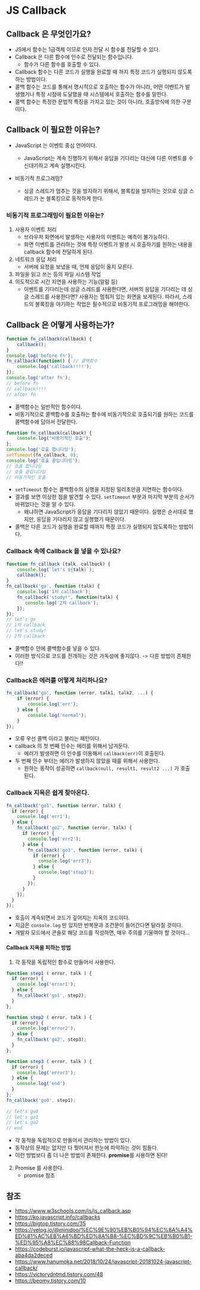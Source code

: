 # JS Callback

## Callback 은 무엇인가요?

- JS에서 함수는 1급객체 이므로 인자 전달 시 함수를 전달할 수 있다.
- Callback 은 다른 함수에 인수로 전달되는 함수입니다.
  - 함수가 다른 함수를 호출할 수 있다.
- Callback 함수는 다른 코드가 실행을 완료할 때 까지 특정 코드가 실행되지 않도록 하는 방법이다.
- 콜백 함수는 코드를 통해서 명시적으로 호출하는 함수가 아니라, 어떤 이벤트가 발생했거나 특정 시점에 도달했을 때 시스템에서 호출하는 함수를 말한다.
- 콜백 함수는 특정한 문법적 특징을 가지고 있는 것이 아니라, 호출방식에 의한 구분이다.



## Callback 이 필요한 이유는?

- JavaScript 는 이벤트 중심 언어이다.
  - JavaScript는 계속 진행하기 위해서 응답을 기다리는 대신에 다른 이벤트를 수신대기하고 계속 실행시킨다.

- 비동기적 프로그래밍?
  - 싱글 스레드가 멈추는 것을 방지하기 위해서, 블록킹을 방지하는 것으로 싱글 스레드가 논 블록킹으로 동작하게 한다.




### 비동기적 프로그래밍이 필요한 이유는?

1. 사용자 이벤트 처리
   - 브라우저 화면에서 발생하는 사용자의 이벤트는 예측이 불가능하다.
   - 화면 이벤트를 관리하는 것에 특정 이벤트가 발생 시 호출하기를 원하는 내용을 callback 함수에 전달하게 된다.
2. 네트워크 응답 처리
   - 서버에 요청을 보냈을 때, 언제 응답이 올지 모른다.
3. 파일을 읽고 쓰는 등의 파일 시스템 작업
4. 의도적으로 시간 지연을 사용하는 기능(알람 등)
   - 이벤트를 기다리는데 싱글 스레드를 사용한다면, 서버의 응답을 기다리는 데 싱글 스레드를 사용한다면?
     사용자는 멈춰저 있는 화면을 보게된다.
     따라서, 스레드의 블록킹을 야기하는 작업은 필수적으로 비동기적 프로그래밍을 해야한다.



## Callback 은 어떻게 사용하는가?

```js
function fn_callback(callback) {
    callback();
}
console.log('before fn');
fn_callback(function() { // 콜백함수
    console.log('callback!!!!');
});
console.log('after fn');
// before fn
// callback!!!!
// after fn
```

- 콜백함수는 일반적인 함수이다.
- 비동기적으로 콜백함수를 호출하는 함수에 비동기적으로 호출되기를 원하는 코드를 콜백함수에 담아서 전달한다.

```js
function fn_callback(callback) {
    console.log("비동기적인 호출");
};
console.log('호출 합니다잉');
setTimeout(fn_callback, 0);
console.log('호출 끝입니다잉');
// 호출 합니다잉
// 호출 끝입니다잉
// 비동기적인 호출
```

- `setTimeout` 함수는 콜백함수의 실행을 지정된 밀리초만큼 지연하는 함수이다.
- 결과를 보면 이상한 점을 발견할 수 있다. `setTimeout` 부분과 마지막 부분의 순서가 바뀌었다는 것을 알 수 있다.
  - 왜냐하면 JavaScript가 응답을 기다리지 않았기 때문이다.
    실행은 순서대로 했지만, 응답을 기다리지 않고 실행했기 때문이다.
- 콜백은 다른 코드가 실행을 완료할 때까지 특정 코드가 실행되지 않도록하는 방법이다.



### Callback 속에 Callback 을 넣을 수 있나요?

```js
function fn_callback (talk, callback) {
    console.log(`let's ${talk}`);
    callback();
}
fn_callback('go', function (talk) {
    console.log('1차 callback');
    fn_callback('study!', function(talk) {
       console.log('2차 callback'); 
    });
});
// let's go
// 1차 callback
// let's study!
// 2차 callback
```

- 콜백함수 안에 콜백함수를 넣을 수 있다.
- 이러한 방식으로 코드를 전개하는 것은 가독성에 좋지않다.
  -> 다른 방법이 존재한다!!



### Callback은 에러를 어떻게 처리하나요?

```js
fn_callback('go', function (error, talk1, talk2, ...) {
    if (error) {
        console.log('err');
    } else {
        console.log('normal');
    }
});
```

- 오류 우선 콜백 이라고 불리는 패턴이다.
- callback 의 첫 번째 인수는 에러를 위해서 남겨둔다.
  - 에러가 발생하면 이 인수를 이용해서 `callback(err)`이  호출된다.
- 두 번째 인수 부터는 에러가 발생하지 않았을 때를 위해서 사용한다.
  - 원하는 동작이 성공하면 `callback(null, result1, result2 ...)` 가 호출된다.



### Callback 지옥은 쉽게 찾아온다.

```js
fn_callback('go1', function (error, talk) { 
  if (error) {
    console.log('err1');
  } else {
    fn_callback('go2', function (error, talk) {
      if (error) {
        console.log('err2');
      } else {
        fn_callback('go3', function (error, talk) {
          if (error) {
            console.log('err3');
          } else {
            console.log('stop3');
          }
        });
      }
    });
  }
});
```

- 호출이 계속되면서 코드가 깊어지는 지옥의 코드이다.
- 지금은 `console.log` 만 있지만 반복문과 조건문이 들어간다면 달라질 것이다.
- 개발자 모드에서 콘솔로 해당 코드를 작성하면, 매우 주의를 기울여야 할 것이다...



#### Callback 지옥을 피하는 방법

1. 각 동작을 독립적인 함수로 만들어서 사용한다.

```js
function step1 ( error, talk ) {
  if (error) {
    console.log('error1');
  } else {
    fn_callback('go1', step2);
  }
};

function step2 ( error, talk ) {
  if (error) {
    console.log('error2');
  } else {
    fn_callback('go2', step3);
  }
};

function step3 ( error, talk ) {
  if (error) {
    console.log('error3');
  } else {
    console.log('end')
  }
};
fn_callback('go0', step1);
        
// let's go0
// let's go1
// let's go2
// end
```

- 각 동작을 독립적으로 만들어서 관리하는 방법이 있다.
- 동작상의 문제는 없지만 다 찢어져서 한눈에 파악하는 것이 힘들다.
- 이런 방법보다 좀 더 나은 방법이 존재한다.
  **promise**를 사용하면 된다!

2. Promise 를 사용한다.
   - promise 참조





## 참조

- https://www.w3schools.com/js/js_callback.asp
- https://ko.javascript.info/callbacks
- https://bigtop.tistory.com/35
- https://velog.io/@minidoo/%EC%9E%90%EB%B0%94%EC%8A%A4%ED%81%AC%EB%A6%BD%ED%8A%B8-%EC%BD%9C%EB%B0%B1-%ED%95%A8%EC%88%98Callback-Function
- https://codeburst.io/javascript-what-the-heck-is-a-callback-aba4da2deced
- https://www.hanumoka.net/2018/10/24/javascript-20181024-javascript-callback/
- https://victorydntmd.tistory.com/48
- https://beomy.tistory.com/10